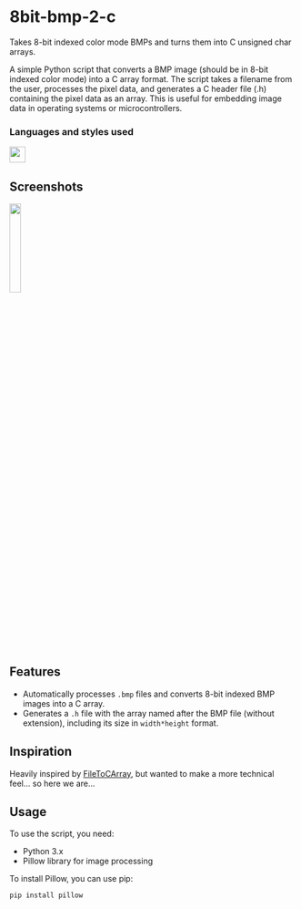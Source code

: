 # 8bit-bmp-2-c
Takes 8-bit indexed color mode BMPs and turns them into C unsigned char arrays.

A simple Python script that converts a BMP image (should be in 8-bit indexed color mode) into a C array format. The script takes a filename from the user, processes the pixel data, and generates a C header file (.h) containing the pixel data as an array. This is useful for embedding image data in operating systems or microcontrollers.

### Languages and styles used
<p>
    <a href="https://www.python.org/"><img height="28" width="28" src="https://cameronos.github.io/img/icon/python.png" /></a>
</p>

## Screenshots
<img src width=20% src="https://cameronos.github.io/img/audiosetup.jpg">

## Features
- Automatically processes `.bmp` files and converts 8-bit indexed BMP images into a C array.
- Generates a `.h` file with the array named after the BMP file (without extension), including its size in `width*height` format.

## Inspiration
Heavily inspired by [FileToCArray](https://notisrac.github.io/FileToCArray/), but wanted to make a more technical feel... so here we are...

## Usage
To use the script, you need:
- Python 3.x
- Pillow library for image processing

To install Pillow, you can use pip:

```bash
pip install pillow
